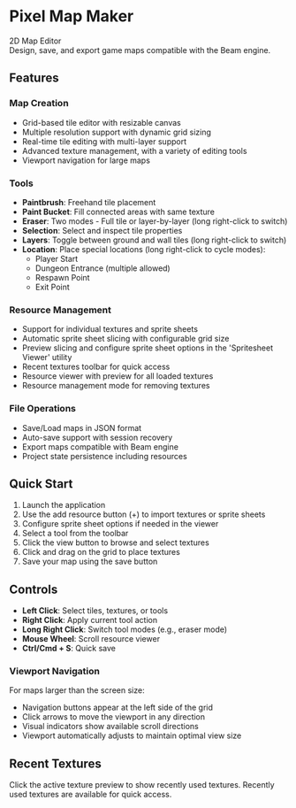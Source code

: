 # Pixel Map Maker

2D Map Editor  
Design, save, and export game maps compatible with the Beam engine.

## Features

### Map Creation

- Grid-based tile editor with resizable canvas
- Multiple resolution support with dynamic grid sizing
- Real-time tile editing with multi-layer support
- Advanced texture management, with a variety of editing tools
- Viewport navigation for large maps

### Tools

- **Paintbrush**: Freehand tile placement
- **Paint Bucket**: Fill connected areas with same texture
- **Eraser**: Two modes - Full tile or layer-by-layer (long right-click to switch)
- **Selection**: Select and inspect tile properties
- **Layers**: Toggle between ground and wall tiles (long right-click to switch)
- **Location**: Place special locations (long right-click to cycle modes):
  - Player Start
  - Dungeon Entrance (multiple allowed)
  - Respawn Point
  - Exit Point

### Resource Management

- Support for individual textures and sprite sheets
- Automatic sprite sheet slicing with configurable grid size
- Preview slicing and configure sprite sheet options in the 'Spritesheet Viewer' utility
- Recent textures toolbar for quick access
- Resource viewer with preview for all loaded textures
- Resource management mode for removing textures

### File Operations

- Save/Load maps in JSON format
- Auto-save support with session recovery
- Export maps compatible with Beam engine
- Project state persistence including resources

## Quick Start

1. Launch the application
2. Use the add resource button (+) to import textures or sprite sheets
3. Configure sprite sheet options if needed in the viewer
4. Select a tool from the toolbar
5. Click the view button to browse and select textures
6. Click and drag on the grid to place textures
7. Save your map using the save button

## Controls

- **Left Click**: Select tiles, textures, or tools
- **Right Click**: Apply current tool action
- **Long Right Click**: Switch tool modes (e.g., eraser mode)
- **Mouse Wheel**: Scroll resource viewer
- **Ctrl/Cmd + S**: Quick save

### Viewport Navigation

For maps larger than the screen size:

- Navigation buttons appear at the left side of the grid
- Click arrows to move the viewport in any direction
- Visual indicators show available scroll directions
- Viewport automatically adjusts to maintain optimal view size

## Recent Textures

Click the active texture preview to show recently used textures. Recently used textures are available for quick access.
